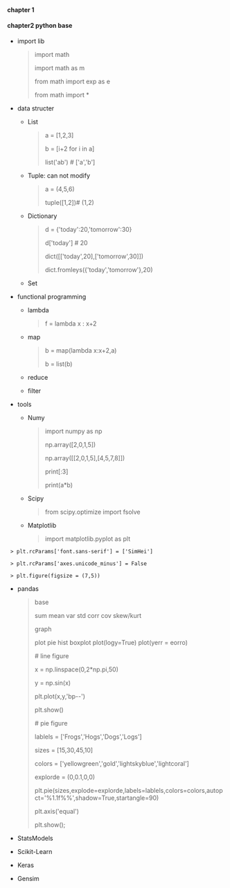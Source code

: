 #### chapter 1

#### chapter2 python base

* import lib

  > import math
  >
  > import math as m
  >
  > from math import exp as e
  >
  > from math import * 

* data structer

  * List

    > a = [1,2,3]
    >
    > b = [i+2 for i in a]
    >
    > list('ab') # ['a','b']

  * Tuple: can not modify

    > a = (4,5,6)
    >
    > tuple([1,2])# (1,2)

  * Dictionary

    > d = {'today':20,'tomorrow':30}
    >
    > d['today'] # 20
    >
    > dict([['today',20],['tomorrow',30]])
    >
    > dict.fromleys({'today','tomorrow'},20)

  * Set

* functional programming

  * lambda

    > f = lambda x : x+2 

  * map

    > b = map(lambda x:x+2,a)
    >
    > b = list(b)

  * reduce

  * filter

*  tools

   *  Numy

      > import numpy as np
      >
      > np.array([2,0,1,5])
      >
      > np.array([[2,0,1,5],[4,5,7,8]])
      >
      > print[:3]
      >
      > print(a*b)

   *  Scipy

      > from scipy.optimize import fsolve

   * Matplotlib

     > import matplotlib.pyplot as plt
  >
     > plt.rcParams['font.sans-serif'] = ['SimHei']
  >
     > plt.rcParams['axes.unicode_minus'] = False
  >
     > plt.figure(figsize = (7,5))

   * pandas
   
     > base 
     >
     > sum mean var std corr  cov skew/kurt
     >
     > graph
     >
     > plot pie hist boxplot plot(logy=True) plot(yerr = eorro)
     >
     > 
     >
     > \# line figure
     >
     > x = np.linspace(0,2*np.pi,50)
     >
     > y = np.sin(x)
     >
     > plt.plot(x,y,'bp--')
     >
     > plt.show()
     >
     > 
     >
     > \# pie figure 
     >
     > lablels = ['Frogs','Hogs','Dogs','Logs']
     >
     > sizes = [15,30,45,10]
     >
     > colors = ['yellowgreen','gold','lightskyblue','lightcoral']
     >
     > explorde = (0,0.1,0,0)
     >
     > plt.pie(sizes,explode=explorde,labels=lablels,colors=colors,autopct='%1.1f%%',shadow=True,startangle=90)
     >
     > plt.axis('equal')
     >
     > plt.show();
   
   *  StatsModels
   
   *  Scikit-Learn
   
   *  Keras
   
   *  Gensim